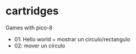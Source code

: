 # cartridges
Games with pico-8

- 01: Hello world + mostrar un circulo/rectangulo
- 02: mover un circulo
